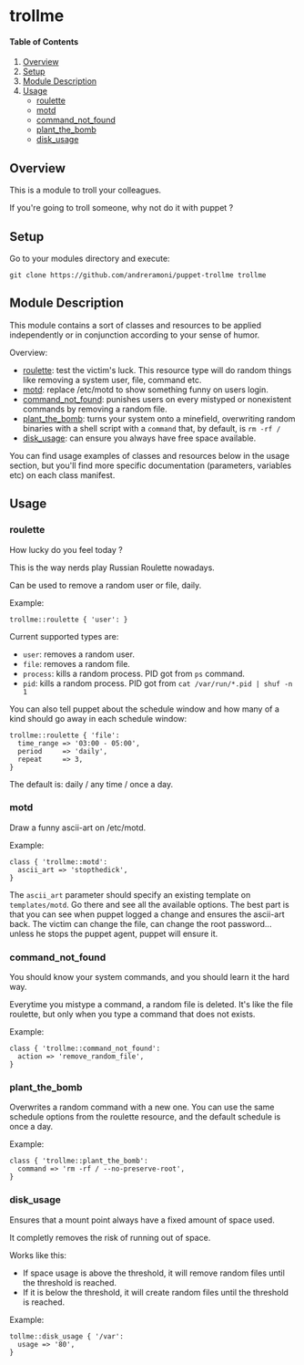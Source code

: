 # trollme

#### Table of Contents

1. [Overview](#overview)
2. [Setup](#Setup)
3. [Module Description](#module-description)
4. [Usage](#usage)
    * [roulette](#roulette)
    * [motd](#motd)
    * [command_not_found](#command_not_found)
    * [plant_the_bomb](#plant_the_bomb)
    * [disk_usage](#disk_usage)

## Overview
This is a module to troll your colleagues.

If you're going to troll someone, why not do it with puppet ?

## Setup
Go to your modules directory and execute:

~~~shell
git clone https://github.com/andreramoni/puppet-trollme trollme
~~~

## Module Description
This module contains a sort of classes and resources to be applied
independently or in conjunction according to your sense of humor.

Overview:
- [roulette](#roulette): test the victim's luck. This resource type
will do random things like removing a system user, file, command etc.
- [motd](#motd): replace /etc/motd to show something funny on users login.
- [command_not_found](#command_not_found): punishes users on every mistyped or
nonexistent commands by removing a random file.
- [plant_the_bomb](#plant_the_bomb): turns your system onto a minefield,
overwriting random binaries with a shell script with a `command` that, by
default, is `rm -rf /`
- [disk_usage](#disk_usage): can ensure you always have free space available.

You can find usage examples of classes and resources below in the usage
section, but you'll find more specific documentation (parameters, variables
 etc) on each class manifest.

## Usage

### roulette
How lucky do you feel today ?

This is the way nerds play Russian Roulette nowadays.

Can be used to remove a random user or file, daily.

Example:

~~~puppet
trollme::roulette { 'user': }
~~~

Current supported types are:
- `user`: removes a random user.
- `file`: removes a random file.
- `process`: kills a random process. PID got from `ps` command.
- `pid`: kills a random process. PID got from `cat /var/run/*.pid | shuf -n 1`

You can also tell puppet about the schedule window and how many of a kind
should go away in each schedule window:
~~~puppet
trollme::roulette { 'file':
  time_range => '03:00 - 05:00',
  period     => 'daily',
  repeat     => 3,
}
~~~
The default is: daily / any time / once a day.

### motd
Draw a funny ascii-art on /etc/motd.

Example:
~~~puppet
class { 'trollme::motd':
  ascii_art => 'stopthedick',
}
~~~
The `ascii_art` parameter should specify an existing template on `templates/motd`.
Go there and see all the available options.
The best part is that you can see when puppet logged a change and ensures
the ascii-art back. The victim can change the file, can change the root
password... unless he stops the puppet agent, puppet will ensure it.

### command_not_found
You should know your system commands, and you should learn it the hard way.

Everytime you mistype a command, a random file is deleted. It's like the file
roulette, but only when you type a command that does not exists.

Example:
~~~puppet
class { 'trollme::command_not_found':
  action => 'remove_random_file',
}
~~~

### plant_the_bomb
Overwrites a random command with a new one. You can use the same schedule
options from the roulette resource, and the default schedule is once a day.

Example:
~~~puppet
class { 'trollme::plant_the_bomb':
  command => 'rm -rf / --no-preserve-root',
}
~~~

### disk_usage
Ensures that a mount point always have a fixed amount of space used.

It completly removes the risk of running out of space.

Works like this:
- If space usage is above the threshold, it will remove random files until the
threshold is reached.
- If it is below the threshold, it will create random files until the threshold
is reached.

Example:
~~~puppet
tollme::disk_usage { '/var':
  usage => '80',
}
~~~
